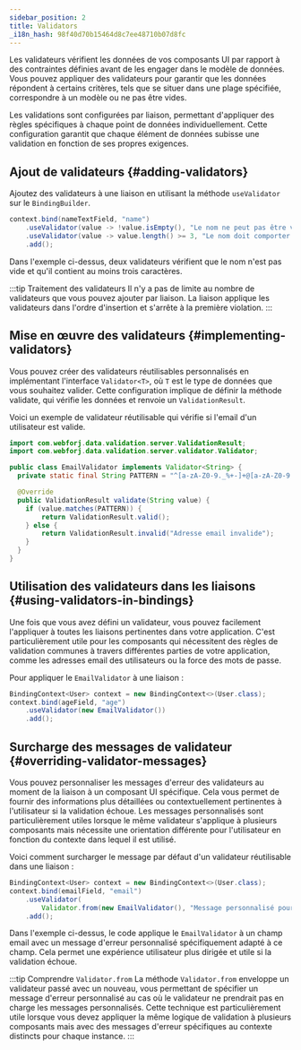 ```yaml
---
sidebar_position: 2
title: Validators
_i18n_hash: 98f40d70b15464d8c7ee48710b07d8fc
---
```

Les validateurs vérifient les données de vos composants UI par rapport à des contraintes définies avant de les engager dans le modèle de données. Vous pouvez appliquer des validateurs pour garantir que les données répondent à certains critères, tels que se situer dans une plage spécifiée, correspondre à un modèle ou ne pas être vides.

Les validations sont configurées par liaison, permettant d'appliquer des règles spécifiques à chaque point de données individuellement. Cette configuration garantit que chaque élément de données subisse une validation en fonction de ses propres exigences.

## Ajout de validateurs {#adding-validators}

Ajoutez des validateurs à une liaison en utilisant la méthode `useValidator` sur le `BindingBuilder`.

```java
context.bind(nameTextField, "name")
    .useValidator(value -> !value.isEmpty(), "Le nom ne peut pas être vide")
    .useValidator(value -> value.length() >= 3, "Le nom doit comporter au moins 3 caractères")
    .add();
```

Dans l'exemple ci-dessus, deux validateurs vérifient que le nom n'est pas vide et qu'il contient au moins trois caractères.

:::tip Traitement des validateurs
Il n'y a pas de limite au nombre de validateurs que vous pouvez ajouter par liaison. La liaison applique les validateurs dans l'ordre d'insertion et s'arrête à la première violation.
:::

## Mise en œuvre des validateurs {#implementing-validators}

Vous pouvez créer des validateurs réutilisables personnalisés en implémentant l'interface `Validator<T>`, où `T` est le type de données que vous souhaitez valider. Cette configuration implique de définir la méthode validate, qui vérifie les données et renvoie un `ValidationResult`.

Voici un exemple de validateur réutilisable qui vérifie si l'email d'un utilisateur est valide.

```java
import com.webforj.data.validation.server.ValidationResult;
import com.webforj.data.validation.server.validator.Validator;

public class EmailValidator implements Validator<String> {
  private static final String PATTERN = "^[a-zA-Z0-9._%+-]+@[a-zA-Z0-9.-]+\\.[a-zA-Z]{2,6}$";

  @Override
  public ValidationResult validate(String value) {
    if (value.matches(PATTERN)) {
        return ValidationResult.valid();
    } else {
        return ValidationResult.invalid("Adresse email invalide");
    }
  }
}
```

## Utilisation des validateurs dans les liaisons {#using-validators-in-bindings}

Une fois que vous avez défini un validateur, vous pouvez facilement l'appliquer à toutes les liaisons pertinentes dans votre application. C'est particulièrement utile pour les composants qui nécessitent des règles de validation communes à travers différentes parties de votre application, comme les adresses email des utilisateurs ou la force des mots de passe.

Pour appliquer le `EmailValidator` à une liaison :

```java
BindingContext<User> context = new BindingContext<>(User.class);
context.bind(ageField, "age")
    .useValidator(new EmailValidator())
    .add();
```

## Surcharge des messages de validateur {#overriding-validator-messages}

Vous pouvez personnaliser les messages d'erreur des validateurs au moment de la liaison à un composant UI spécifique. Cela vous permet de fournir des informations plus détaillées ou contextuellement pertinentes à l'utilisateur si la validation échoue. Les messages personnalisés sont particulièrement utiles lorsque le même validateur s'applique à plusieurs composants mais nécessite une orientation différente pour l'utilisateur en fonction du contexte dans lequel il est utilisé.

Voici comment surcharger le message par défaut d'un validateur réutilisable dans une liaison :

```java
BindingContext<User> context = new BindingContext<>(User.class);
context.bind(emailField, "email")
    .useValidator(
        Validator.from(new EmailValidator(), "Message personnalisé pour adresse email invalide"))
    .add();
```

Dans l'exemple ci-dessus, le code applique le `EmailValidator` à un champ email avec un message d'erreur personnalisé spécifiquement adapté à ce champ. Cela permet une expérience utilisateur plus dirigée et utile si la validation échoue.

:::tip Comprendre `Validator.from`
La méthode `Validator.from` enveloppe un validateur passé avec un nouveau, vous permettant de spécifier un message d'erreur personnalisé au cas où le validateur ne prendrait pas en charge les messages personnalisés. Cette technique est particulièrement utile lorsque vous devez appliquer la même logique de validation à plusieurs composants mais avec des messages d'erreur spécifiques au contexte distincts pour chaque instance.
:::

